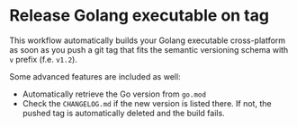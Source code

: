 # Release Golang executable on tag

This workflow automatically builds your Golang executable cross-platform as soon as you push a git tag that fits the semantic versioning schema with `v` prefix (f.e. `v1.2`).

Some advanced features are included as well:
- Automatically retrieve the Go version from `go.mod`
- Check the `CHANGELOG.md` if the new version is listed there. If not, the pushed tag is automatically deleted and the build fails.
